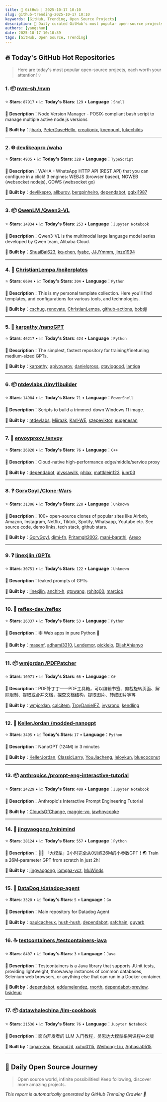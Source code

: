 ```yaml
---
title: 🚀 GitHub | 2025-10-17 10:10
slug: github-trending-2025-10-17 10:10
keywords: [GitHub, Trending, Open Source Projects]
description: 🌟 Daily curated GitHub's most popular open-source projects to help you stay on the pulse of technology!
authors: [yangshun]
date: 2025-10-17 10:10:39
tags: [GitHub, Open Source, Trending]
---
```


## 🔥 Today's GitHub Hot Repositories

> Here are today's most popular open-source projects, each worth your attention! 💡

### 1. 📦 [nvm-sh /nvm](https://github.com/nvm-sh/nvm)

⭐ **Stars**: `87917`   •   📈 **Today's Stars**: `129`   •   **Language**：`Shell`

📝 **Description**：Node Version Manager - POSIX-compliant bash script to manage multiple active node.js versions

🤝 **Built by**：[ljharb](https://github.com/ljharb), [PeterDaveHello](https://github.com/PeterDaveHello), [creationix](https://github.com/creationix), [koenpunt](https://github.com/koenpunt), [lukechilds](https://github.com/lukechilds)

---

### 2. 🌐 [devlikeapro /waha](https://github.com/devlikeapro/waha)

⭐ **Stars**: `4935`   •   📈 **Today's Stars**: `328`   •   **Language**：`TypeScript`

📝 **Description**：WAHA - WhatsApp HTTP API (REST API) that you can configure in a click! 3 engines: WEBJS (browser based), NOWEB (websocket nodejs), GOWS (websocket go)

🤝 **Built by**：[devlikepro](https://github.com/devlikepro), [allburov](https://github.com/allburov), [bergpinheiro](https://github.com/bergpinheiro), [dependabot](https://github.com/dependabot), [gqlxj1987](https://github.com/gqlxj1987)

---

### 3. 📦 [QwenLM /Qwen3-VL](https://github.com/QwenLM/Qwen3-VL)

⭐ **Stars**: `14834`   •   📈 **Today's Stars**: `253`   •   **Language**：`Jupyter Notebook`

📝 **Description**：Qwen3-VL is the multimodal large language model series developed by Qwen team, Alibaba Cloud.

🤝 **Built by**：[ShuaiBai623](https://github.com/ShuaiBai623), [kq-chen](https://github.com/kq-chen), [fyabc](https://github.com/fyabc), [JJJYmmm](https://github.com/JJJYmmm), [jinze1994](https://github.com/jinze1994)

---

### 4. 🐍 [ChristianLempa /boilerplates](https://github.com/ChristianLempa/boilerplates)

⭐ **Stars**: `6694`   •   📈 **Today's Stars**: `304`   •   **Language**：`Python`

📝 **Description**：This is my personal template collection. Here you'll find templates, and configurations for various tools, and technologies.

🤝 **Built by**：[cschug](https://github.com/cschug), [renovate](https://github.com/renovate), [ChristianLempa](https://github.com/ChristianLempa), [github-actions](https://github.com/github-actions), [bobtiji](https://github.com/bobtiji)

---

### 5. 🐍 [karpathy /nanoGPT](https://github.com/karpathy/nanoGPT)

⭐ **Stars**: `46217`   •   📈 **Today's Stars**: `424`   •   **Language**：`Python`

📝 **Description**：The simplest, fastest repository for training/finetuning medium-sized GPTs.

🤝 **Built by**：[karpathy](https://github.com/karpathy), [apivovarov](https://github.com/apivovarov), [danielgross](https://github.com/danielgross), [otaviogood](https://github.com/otaviogood), [lantiga](https://github.com/lantiga)

---

### 6. 📦 [ntdevlabs /tiny11builder](https://github.com/ntdevlabs/tiny11builder)

⭐ **Stars**: `14984`   •   📈 **Today's Stars**: `71`   •   **Language**：`PowerShell`

📝 **Description**：Scripts to build a trimmed-down Windows 11 image.

🤝 **Built by**：[ntdevlabs](https://github.com/ntdevlabs), [Miiraak](https://github.com/Miiraak), [Karl-WE](https://github.com/Karl-WE), [szepeviktor](https://github.com/szepeviktor), [eugenesan](https://github.com/eugenesan)

---

### 7. 🔧 [envoyproxy /envoy](https://github.com/envoyproxy/envoy)

⭐ **Stars**: `26820`   •   📈 **Today's Stars**: `76`   •   **Language**：`C++`

📝 **Description**：Cloud-native high-performance edge/middle/service proxy

🤝 **Built by**：[dependabot](https://github.com/dependabot), [alyssawilk](https://github.com/alyssawilk), [phlax](https://github.com/phlax), [mattklein123](https://github.com/mattklein123), [junr03](https://github.com/junr03)

---

### 8. ❓ [GorvGoyl /Clone-Wars](https://github.com/GorvGoyl/Clone-Wars)

⭐ **Stars**: `31306`   •   📈 **Today's Stars**: `220`   •   **Language**：`Unknown`

📝 **Description**：100+ open-source clones of popular sites like Airbnb, Amazon, Instagram, Netflix, Tiktok, Spotify, Whatsapp, Youtube etc. See source code, demo links, tech stack, github stars.

🤝 **Built by**：[GorvGoyl](https://github.com/GorvGoyl), [dimi-fn](https://github.com/dimi-fn), [Pritamgit2002](https://github.com/Pritamgit2002), [mani-barathi](https://github.com/mani-barathi), [Areso](https://github.com/Areso)

---

### 9. ❓ [linexjlin /GPTs](https://github.com/linexjlin/GPTs)

⭐ **Stars**: `30751`   •   📈 **Today's Stars**: `122`   •   **Language**：`Unknown`

📝 **Description**：leaked prompts of GPTs

🤝 **Built by**：[linexjlin](https://github.com/linexjlin), [anchit-h](https://github.com/anchit-h), [qtxwang](https://github.com/qtxwang), [rohitg00](https://github.com/rohitg00), [marciob](https://github.com/marciob)

---

### 10. 🐍 [reflex-dev /reflex](https://github.com/reflex-dev/reflex)

⭐ **Stars**: `26337`   •   📈 **Today's Stars**: `53`   •   **Language**：`Python`

📝 **Description**：🕸️ Web apps in pure Python 🐍

🤝 **Built by**：[masenf](https://github.com/masenf), [adhami3310](https://github.com/adhami3310), [Lendemor](https://github.com/Lendemor), [picklelo](https://github.com/picklelo), [ElijahAhianyo](https://github.com/ElijahAhianyo)

---

### 11. 📦 [wmjordan /PDFPatcher](https://github.com/wmjordan/PDFPatcher)

⭐ **Stars**: `10971`   •   📈 **Today's Stars**: `66`   •   **Language**：`C#`

📝 **Description**：PDF补丁丁——PDF工具箱，可以编辑书签、剪裁旋转页面、解除限制、提取或合并文档，探查文档结构，提取图片、转成图片等等

🤝 **Built by**：[wmjordan](https://github.com/wmjordan), [calcitem](https://github.com/calcitem), [TroyDanielFZ](https://github.com/TroyDanielFZ), [ivysrono](https://github.com/ivysrono), [kendling](https://github.com/kendling)

---

### 12. 🐍 [KellerJordan /modded-nanogpt](https://github.com/KellerJordan/modded-nanogpt)

⭐ **Stars**: `3495`   •   📈 **Today's Stars**: `17`   •   **Language**：`Python`

📝 **Description**：NanoGPT (124M) in 3 minutes

🤝 **Built by**：[KellerJordan](https://github.com/KellerJordan), [ClassicLarry](https://github.com/ClassicLarry), [YouJiacheng](https://github.com/YouJiacheng), [leloykun](https://github.com/leloykun), [bluecoconut](https://github.com/bluecoconut)

---

### 13. 📦 [anthropics /prompt-eng-interactive-tutorial](https://github.com/anthropics/prompt-eng-interactive-tutorial)

⭐ **Stars**: `24229`   •   📈 **Today's Stars**: `409`   •   **Language**：`Jupyter Notebook`

📝 **Description**：Anthropic's Interactive Prompt Engineering Tutorial

🤝 **Built by**：[CloudsOfChange](https://github.com/CloudsOfChange), [maggie-vo](https://github.com/maggie-vo), [jawhnycooke](https://github.com/jawhnycooke)

---

### 14. 🐍 [jingyaogong /minimind](https://github.com/jingyaogong/minimind)

⭐ **Stars**: `28124`   •   📈 **Today's Stars**: `557`   •   **Language**：`Python`

📝 **Description**：🚀🚀 「大模型」2小时完全从0训练26M的小参数GPT！🌏 Train a 26M-parameter GPT from scratch in just 2h!

🤝 **Built by**：[jingyaogong](https://github.com/jingyaogong), [iomgaa-ycz](https://github.com/iomgaa-ycz), [MuWinds](https://github.com/MuWinds)

---

### 15. 🚦 [DataDog /datadog-agent](https://github.com/DataDog/datadog-agent)

⭐ **Stars**: `3328`   •   📈 **Today's Stars**: `5`   •   **Language**：`Go`

📝 **Description**：Main repository for Datadog Agent

🤝 **Built by**：[paulcacheux](https://github.com/paulcacheux), [hush-hush](https://github.com/hush-hush), [dependabot](https://github.com/dependabot), [safchain](https://github.com/safchain), [guyarb](https://github.com/guyarb)

---

### 16. ☕ [testcontainers /testcontainers-java](https://github.com/testcontainers/testcontainers-java)

⭐ **Stars**: `8407`   •   📈 **Today's Stars**: `3`   •   **Language**：`Java`

📝 **Description**：Testcontainers is a Java library that supports JUnit tests, providing lightweight, throwaway instances of common databases, Selenium web browsers, or anything else that can run in a Docker container.

🤝 **Built by**：[dependabot](https://github.com/dependabot), [eddumelendez](https://github.com/eddumelendez), [rnorth](https://github.com/rnorth), [dependabot-preview](https://github.com/dependabot-preview), [bsideup](https://github.com/bsideup)

---

### 17. 📦 [datawhalechina /llm-cookbook](https://github.com/datawhalechina/llm-cookbook)

⭐ **Stars**: `21536`   •   📈 **Today's Stars**: `76`   •   **Language**：`Jupyter Notebook`

📝 **Description**：面向开发者的 LLM 入门教程，吴恩达大模型系列课程中文版

🤝 **Built by**：[logan-zou](https://github.com/logan-zou), [Beyondzjl](https://github.com/Beyondzjl), [xuhu0115](https://github.com/xuhu0115), [Weihong-Liu](https://github.com/Weihong-Liu), [Aphasia0515](https://github.com/Aphasia0515)

---

## 🌈 Daily Open Source Journey

> Open source world, infinite possibilities! Keep following, discover more amazing projects.

*This report is automatically generated by GitHub Trending Crawler 🤖*
